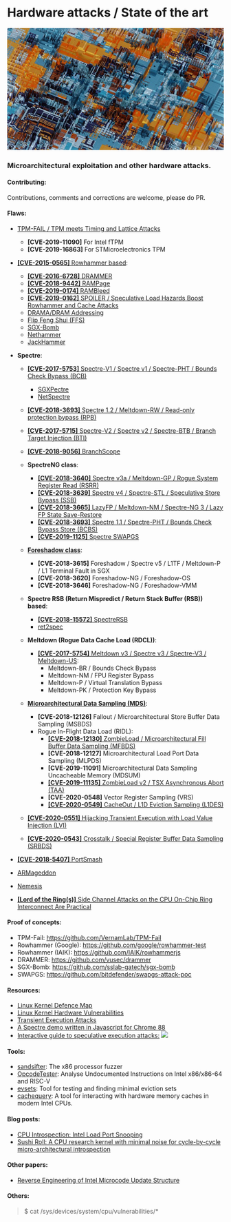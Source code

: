 # Hardware attacks / State of the art

<p align="center">
  <img src="main.jpg">
</p>

### Microarchitectural exploitation and other hardware attacks.

#### Contributing:
Contributions, comments and corrections are welcome, please do PR.

#### Flaws:
* [TPM-FAIL / TPM meets Timing and Lattice Attacks](https://tpm.fail/)
    * __[CVE-2019-11090]__ For Intel fTPM
    * __[CVE-2019-16863]__ For STMicroelectronics TPM

* [__[CVE-2015-0565]__ Rowhammer based](https://users.ece.cmu.edu/~yoonguk/papers/kim-isca14.pdf):
    * [__[CVE-2016-6728]__ DRAMMER](https://vvdveen.com/publications/drammer.pdf)
    * [__[CVE-2018-9442]__ RAMPage](https://rampageattack.com/)
    * [__[CVE-2019-0174]__ RAMBleed](https://rambleed.com/)
    * [__[CVE-2019-0162]__ SPOILER / Speculative Load Hazards Boost Rowhammer and Cache Attacks](https://arxiv.org/abs/1903.00446)
    * [DRAMA/DRAM Addressing](https://www.usenix.org/conference/usenixsecurity16/technical-sessions/presentation/pessl)
    * [Flip Feng Shui (FFS)](https://www.usenix.org/conference/usenixsecurity16/technical-sessions/presentation/razavi)
    * [SGX-Bomb](https://www.microsoft.com/en-us/research/publication/sgx-bomb-locking-down-the-processor-via-rowhammer-attack/)
    * [Nethammer](https://arxiv.org/abs/1805.04956)
    * [JackHammer](https://arxiv.org/abs/1912.11523)
     
* __Spectre__:
    * [__[CVE-2017-5753]__ Spectre-V1 / Spectre v1 / Spectre-PHT / Bounds Check Bypass (BCB)](https://meltdownattack.com/)
        * [SGXPectre](https://arxiv.org/abs/1802.09085)
        * [NetSpectre](https://arxiv.org/abs/1807.10535)
        
    * [__[CVE-2018-3693]__ Spectre 1.2 / Meltdown-RW / Read-only protection bypass (RPB)](https://arxiv.org/abs/1807.03757) 	
    * [__[CVE-2017-5715]__ Spectre-V2 / Spectre v2 / Spectre-BTB / Branch Target Injection (BTI)](https://arxiv.org/abs/1807.03757)
    * [__[CVE-2018-9056]__ BranchScope](https://www.researchgate.net/publication/323951622_BranchScope_A_New_Side-Channel_Attack_on_Directional_Branch_Predictor)
    * __SpectreNG class__:
        * [__[CVE-2018-3640]__ Spectre v3a / Meltdown-GP / Rogue System Register Read (RSRR)]()
        * [__[CVE-2018-3639]__ Spectre v4 / Spectre-STL / Speculative Store Bypass (SSB)](https://bugs.chromium.org/p/project-zero/issues/detail?id=1528)
        * [__[CVE-2018-3665]__ LazyFP / Meltdown-NM / Spectre-NG 3 / Lazy FP State Save-Restore](https://arxiv.org/abs/1806.07480)
        * [__[CVE-2018-3693]__ Spectre 1.1 / Spectre-PHT / Bounds Check Bypass Store (BCBS)]()
        * [__[CVE-2019-1125]__ Spectre SWAPGS]()
        
    * [__Foreshadow class__](https://foreshadowattack.eu/):
        * __[CVE-2018-3615]__ Foreshadow / Spectre v5 / L1TF / Meltdown-P / L1 Terminal Fault in SGX
        * __[CVE-2018-3620]__ Foreshadow-NG / Foreshadow-OS
        * __[CVE-2018-3646]__ Foreshadow-NG / Foreshadow-VMM
        
    * __Spectre RSB (Return Mispredict / Return Stack Buffer (RSB)) based__:
        * [__[CVE-2018-15572]__ SpectreRSB](https://arxiv.org/abs/1807.07940)
        * [ret2spec](https://arxiv.org/pdf/1807.10364.pdf)
        
    * __Meltdown (Rogue Data Cache Load (RDCL))__:
        * [__[CVE-2017-5754]__ Meltdown v3 / Spectre v3 / Spectre-V3 / Meltdown-US](https://arxiv.org/abs/1811.05441):
            * Meltdown-BR / Bounds Check Bypass
            * Meltdown-NM / FPU Register Bypass
            * Meltdown-P / Virtual Translation Bypass
            * Meltdown-PK / Protection Key Bypass
            
    * [__Microarchitectural Data Sampling (MDS)__](https://mdsattacks.com/):
        * __[CVE-2018-12126]__ Fallout / Microarchitectural Store Buffer Data Sampling (MSBDS)
        * Rogue In-Flight Data Load (RIDL):
            * [__[CVE-2018-12130]__ ZombieLoad / Microarchitectural Fill Buffer Data Sampling (MFBDS)](https://zombieloadattack.com/)
            * __[CVE-2018-12127]__ Microarchitectural Load Port Data Sampling (MLPDS)
            * __[CVE-2019-11091]__ Microarchitectural Data Sampling Uncacheable Memory (MDSUM)
            * [__[CVE-2019-11135]__ ZombieLoad v2 / TSX Asynchronous Abort (TAA)](https://zombieloadattack.com/)
            * __[CVE-2020-0548]__ Vector Register Sampling (VRS)
            * [__[CVE-2020-0549]__ CacheOut / L1D Eviction Sampling (L1DES)](https://cacheoutattack.com/)
    * [__[CVE-2020-0551]__ Hijacking Transient Execution with Load Value Injection (LVI)](https://lviattack.eu)
    * [__[CVE-2020-0543]__ Crosstalk / Special Register Buffer Data Sampling (SRBDS)](https://download.vusec.net/papers/crosstalk_sp21.pdf)

            
* [__[CVE-2018-5407]__ PortSmash]()
* [ARMageddon](https://arxiv.org/abs/1511.04897v1)
* [Nemesis](https://distrinet.cs.kuleuven.be/software/sancus/publications/ccs18.pdf)
* [__[Lord of the Ring(s)]__ Side Channel Attacks on the CPU On-Chip Ring Interconnect Are Practical](https://arxiv.org/pdf/2103.03443.pdf)

#### Proof of concepts:
* TPM-Fail: https://github.com/VernamLab/TPM-Fail
* Rowhammer (Google): https://github.com/google/rowhammer-test
* Rowhammer (IAIK): https://github.com/IAIK/rowhammerjs
* DRAMMER: https://github.com/vusec/drammer
* SGX-Bomb: https://github.com/sslab-gatech/sgx-bomb
* SWAPGS: https://github.com/bitdefender/swapgs-attack-poc

#### Resources:
* [Linux Kernel Defence Map](https://github.com/a13xp0p0v/linux-kernel-defence-map)
* [Linux Kernel Hardware Vulnerabilities](https://www.kernel.org/doc/html/latest/admin-guide/hw-vuln/index.html)
* [Transient Execution Attacks](https://transient.fail)
* [A Spectre demo written in Javascript for Chrome 88](https://leaky.page)
* [Interactive guide to speculative execution attacks:](https://mdsattacks.com/diagram.html)
![](https://mdsattacks.com/images/skylake.svg)

#### Tools:
* [sandsifter](https://github.com/xoreaxeaxeax/sandsifter): The x86 processor fuzzer
* [OpcodeTester](https://github.com/cattius/opcodetester): Analyse Undocumented Instructions on Intel x86/x86-64 and RISC-V
* [evsets](https://github.com/cgvwzq/evsets): Tool for testing and finding minimal eviction sets
* [cachequery](https://github.com/cgvwzq/cachequery): A tool for interacting with hardware memory caches in modern Intel CPUs.

#### Blog posts:
* [CPU Introspection: Intel Load Port Snooping](https://gamozolabs.github.io/metrology/2019/12/30/load-port-monitor.html)
* [Sushi Roll: A CPU research kernel with minimal noise for cycle-by-cycle micro-architectural introspection](https://gamozolabs.github.io/metrology/2019/08/19/sushi_roll.html)

#### Other papers:
* [Reverse Engineering of Intel Microcode Update Structure](https://ieeexplore.ieee.org/document/9197630)

#### Others:
> $ cat /sys/devices/system/cpu/vulnerabilities/*